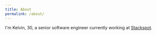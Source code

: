 ```yaml
---
title: About
permalink: /about/
---
```


I'm Kelvin, 30, a senior software engineer currently working at [Stackspot](https://stackspot.com).
